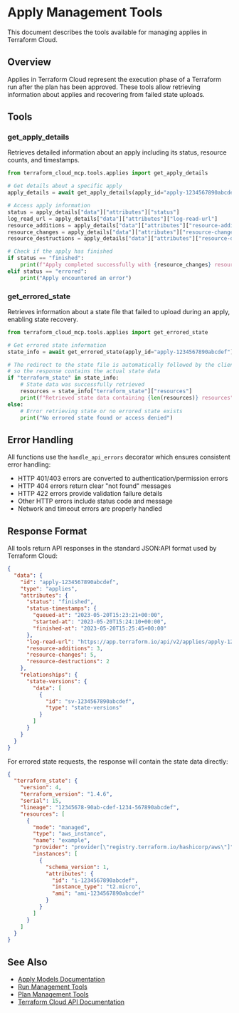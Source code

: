 # Apply Management Tools

This document describes the tools available for managing applies in Terraform Cloud.

## Overview

Applies in Terraform Cloud represent the execution phase of a Terraform run after the plan has been approved. These tools allow retrieving information about applies and recovering from failed state uploads.

## Tools

### get_apply_details

Retrieves detailed information about an apply including its status, resource counts, and timestamps.

```python
from terraform_cloud_mcp.tools.applies import get_apply_details

# Get details about a specific apply
apply_details = await get_apply_details(apply_id="apply-1234567890abcdef")

# Access apply information
status = apply_details["data"]["attributes"]["status"]
log_read_url = apply_details["data"]["attributes"]["log-read-url"]
resource_additions = apply_details["data"]["attributes"]["resource-additions"]
resource_changes = apply_details["data"]["attributes"]["resource-changes"]
resource_destructions = apply_details["data"]["attributes"]["resource-destructions"]

# Check if the apply has finished
if status == "finished":
    print(f"Apply completed successfully with {resource_changes} resources changed")
elif status == "errored":
    print("Apply encountered an error")
```

### get_errored_state

Retrieves information about a state file that failed to upload during an apply, enabling state recovery.

```python
from terraform_cloud_mcp.tools.applies import get_errored_state

# Get errored state information
state_info = await get_errored_state(apply_id="apply-1234567890abcdef")

# The redirect to the state file is automatically followed by the client
# so the response contains the actual state data
if "terraform_state" in state_info:
    # State data was successfully retrieved
    resources = state_info["terraform_state"]["resources"]
    print(f"Retrieved state data containing {len(resources)} resources")
else:
    # Error retrieving state or no errored state exists
    print("No errored state found or access denied")
```

## Error Handling

All functions use the `handle_api_errors` decorator which ensures consistent error handling:

- HTTP 401/403 errors are converted to authentication/permission errors
- HTTP 404 errors return clear "not found" messages
- HTTP 422 errors provide validation failure details
- Other HTTP errors include status code and message
- Network and timeout errors are properly handled

## Response Format

All tools return API responses in the standard JSON:API format used by Terraform Cloud:

```json
{
  "data": {
    "id": "apply-1234567890abcdef",
    "type": "applies",
    "attributes": {
      "status": "finished",
      "status-timestamps": {
        "queued-at": "2023-05-20T15:23:21+00:00",
        "started-at": "2023-05-20T15:24:10+00:00",
        "finished-at": "2023-05-20T15:25:45+00:00"
      },
      "log-read-url": "https://app.terraform.io/api/v2/applies/apply-1234567890abcdef/log",
      "resource-additions": 3,
      "resource-changes": 5,
      "resource-destructions": 2
    },
    "relationships": {
      "state-versions": {
        "data": [
          {
            "id": "sv-1234567890abcdef",
            "type": "state-versions"
          }
        ]
      }
    }
  }
}
```

For errored state requests, the response will contain the state data directly:

```json
{
  "terraform_state": {
    "version": 4,
    "terraform_version": "1.4.6",
    "serial": 15,
    "lineage": "12345678-90ab-cdef-1234-567890abcdef",
    "resources": [
      {
        "mode": "managed",
        "type": "aws_instance",
        "name": "example",
        "provider": "provider[\"registry.terraform.io/hashicorp/aws\"]",
        "instances": [
          {
            "schema_version": 1,
            "attributes": {
              "id": "i-1234567890abcdef",
              "instance_type": "t2.micro",
              "ami": "ami-1234567890abcdef"
            }
          }
        ]
      }
    ]
  }
}
```

## See Also

- [Apply Models Documentation](../models/apply_examples.md)
- [Run Management Tools](./run_tools.md)
- [Plan Management Tools](./plan_tools.md)
- [Terraform Cloud API Documentation](https://developer.hashicorp.com/terraform/cloud-docs/api-docs/applies)